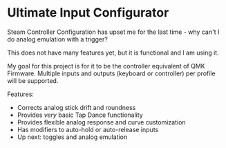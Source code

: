 # Ultimate Input Configurator
Steam Controller Configuration has upset me for the last time - why can't I do analog emulation with a trigger?

This does not have many features yet, but it is functional and I am using it.

My goal for this project is for it to be the controller equivalent of QMK Firmware. Multiple inputs and outputs (keyboard or controller) per profile will be supported.

Features:  
* Corrects analog stick drift and roundness
* Provides *very* basic Tap Dance functionality
* Provides flexible analog response and curve customization
* Has modifiers to auto-hold or auto-release inputs
* Up next: toggles and analog emulation
